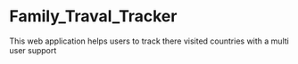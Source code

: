 # Family_Traval_Tracker
This web application helps users to track there visited countries with a multi user support
